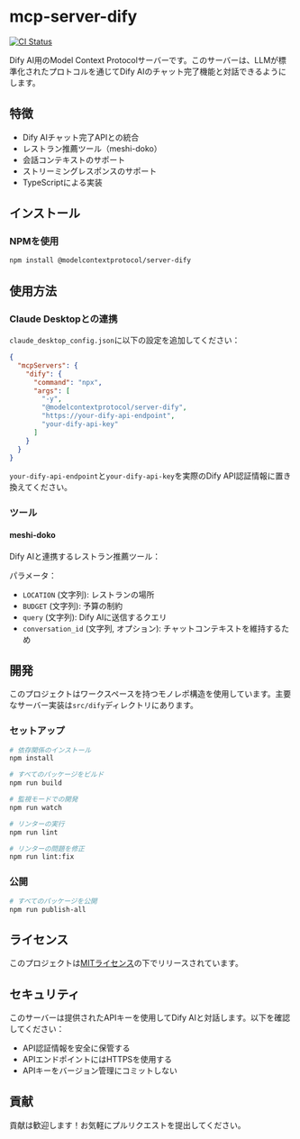 # mcp-server-dify
[![CI Status](https://github.com/yuru-sha/mcp-server-dify/actions/workflows/ci.yml/badge.svg)](https://github.com/yuru-sha/mcp-server-dify/actions)

Dify AI用のModel Context Protocolサーバーです。このサーバーは、LLMが標準化されたプロトコルを通じてDify AIのチャット完了機能と対話できるようにします。

## 特徴

- Dify AIチャット完了APIとの統合
- レストラン推薦ツール（meshi-doko）
- 会話コンテキストのサポート
- ストリーミングレスポンスのサポート
- TypeScriptによる実装

## インストール

### NPMを使用

```bash
npm install @modelcontextprotocol/server-dify
```

## 使用方法

### Claude Desktopとの連携

`claude_desktop_config.json`に以下の設定を追加してください：

```json
{
  "mcpServers": {
    "dify": {
      "command": "npx",
      "args": [
        "-y",
        "@modelcontextprotocol/server-dify",
        "https://your-dify-api-endpoint",
        "your-dify-api-key"
      ]
    }
  }
}
```

`your-dify-api-endpoint`と`your-dify-api-key`を実際のDify API認証情報に置き換えてください。

### ツール

#### meshi-doko

Dify AIと連携するレストラン推薦ツール：

パラメータ：
- `LOCATION` (文字列): レストランの場所
- `BUDGET` (文字列): 予算の制約
- `query` (文字列): Dify AIに送信するクエリ
- `conversation_id` (文字列, オプション): チャットコンテキストを維持するため

## 開発

このプロジェクトはワークスペースを持つモノレポ構造を使用しています。主要なサーバー実装は`src/dify`ディレクトリにあります。

### セットアップ

```bash
# 依存関係のインストール
npm install

# すべてのパッケージをビルド
npm run build

# 監視モードでの開発
npm run watch

# リンターの実行
npm run lint

# リンターの問題を修正
npm run lint:fix
```

### 公開

```bash
# すべてのパッケージを公開
npm run publish-all
```

## ライセンス

このプロジェクトは[MITライセンス](LICENSE)の下でリリースされています。

## セキュリティ

このサーバーは提供されたAPIキーを使用してDify AIと対話します。以下を確認してください：
- API認証情報を安全に保管する
- APIエンドポイントにはHTTPSを使用する
- APIキーをバージョン管理にコミットしない

## 貢献

貢献は歓迎します！お気軽にプルリクエストを提出してください。